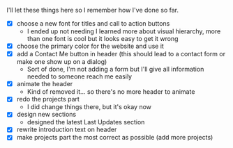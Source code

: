 I'll let these things here so I remember how I've done so far.

- [x] choose a new font for titles and call to action buttons
  - I ended up not needing I learned more about visual hierarchy, more than one font is cool but it looks easy to get it wrong
- [x] choose the primary color for the website and use it
- [x] add a Contact Me button in header (this should lead to a contact form or make one show up on a dialog)
  - Sort of done, I'm not adding a form but I'll give all information needed to someone reach me easily
- [x] animate the header
  - Kind of removed it... so there's no more header to animate
- [x] redo the projects part 
  - I did change things there, but it's okay now
- [x] design new sections
  - designed the latest Last Updates section
- [x] rewrite introduction text on header
- [x] make projects part the most correct as possible (add more projects)